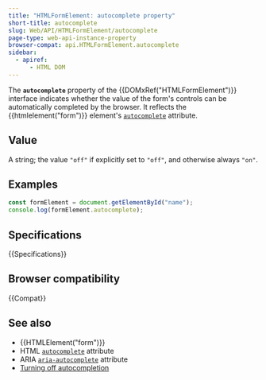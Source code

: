 ```yaml
---
title: "HTMLFormElement: autocomplete property"
short-title: autocomplete
slug: Web/API/HTMLFormElement/autocomplete
page-type: web-api-instance-property
browser-compat: api.HTMLFormElement.autocomplete
sidebar:
  - apiref:
      - HTML DOM
---
```


The **`autocomplete`** property of the {{DOMxRef("HTMLFormElement")}} interface indicates whether the value of the form's controls can be automatically completed by the browser. It reflects the {{htmlelement("form")}} element's [`autocomplete`](/en-US/docs/Web/HTML/Reference/Attributes/autocomplete) attribute.

## Value

A string; the value `"off"` if explicitly set to `"off"`, and otherwise always `"on"`.

## Examples

```js
const formElement = document.getElementById("name");
console.log(formElement.autocomplete);
```

## Specifications

{{Specifications}}

## Browser compatibility

{{Compat}}

## See also

- {{HTMLElement("form")}}
- HTML [`autocomplete`](/en-US/docs/Web/HTML/Reference/Attributes/autocomplete) attribute
- ARIA [`aria-autocomplete`](/en-US/docs/Web/Accessibility/ARIA/Reference/Attributes/aria-autocomplete) attribute
- [Turning off autocompletion](/en-US/docs/Web/Security/Practical_implementation_guides/Turning_off_form_autocompletion)
